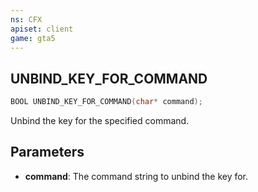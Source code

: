 ```yaml
---
ns: CFX
apiset: client
game: gta5
---
```

## UNBIND_KEY_FOR_COMMAND

```c
BOOL UNBIND_KEY_FOR_COMMAND(char* command);
```

Unbind the key for the specified command.

## Parameters
* **command**: The command string to unbind the key for.